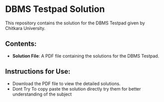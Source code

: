 # DBMS Testpad Solution

This repository contains the solution for the DBMS Testpad given by Chitkara University.

## Contents:
- **Solution File**: A PDF file containing the solutions for the DBMS Testpad.


## Instructions for Use:
- Download the PDF file to view the detailed solutions.
- Dont Try To copy paste the solution directly try them for better understanding of the subject  
